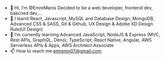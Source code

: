 - 👋 Hi, I’m @EmreManis Decided to be a web developer, frontend dev, bakcned dev,...
- 👀 I learnt  React, Javascript, MySQL and Database Design, MongoDB, Advanced CSS & SASS, Git & Github, UX Design & Adobe XD Design Rule(UI Design)
- 🌱 I’m currently learning Advanced JavaScript, NodeJS & Express (MVC, Rest APIs, GraphQL, Deno), TypeScript, React Native, Angular, AWS Serverless APIs & Apps, AWS Architect Associate  
- 📫 How to reach me emremn07@gmail.com

